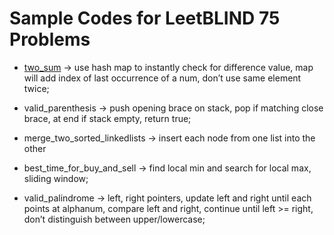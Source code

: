 # Sample Codes for LeetBLIND 75 Problems

* <a href="(https://github.com/Aethels/Leetcode75/blob/main/two_sum.py)">two_sum</a> -> use hash map to instantly check for difference value, map will add index of last occurrence of a num, don’t use same element twice;

* valid_parenthesis -> push opening brace on stack, pop if matching close brace, at end if stack empty, return true;

* merge_two_sorted_linkedlists -> insert each node from one list into the other

* best_time_for_buy_and_sell -> find local min and search for local max, sliding window;

* valid_palindrome -> left, right pointers, update left and right until each points at alphanum, compare left and right, continue until left >= right, don’t distinguish between upper/lowercase;
